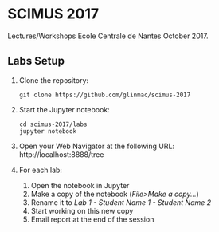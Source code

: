 SCIMUS 2017
===========

Lectures/Workshops Ecole Centrale de Nantes October 2017.

Labs Setup
----------

  1. Clone the repository:

         git clone https://github.com/glinmac/scimus-2017

  1. Start the Jupyter notebook:
          
         cd scimus-2017/labs
         jupyter notebook
            
  1. Open your Web Navigator at the following URL: http://localhost:8888/tree
  
  1. For each lab:
      1. Open the notebook in Jupyter
      1. Make a copy of the notebook (*File>Make a copy...*)
      1. Rename it to *Lab 1 - Student Name 1 - Student Name 2*
      1. Start working on this new copy          
      1. Email report at the end of the session
